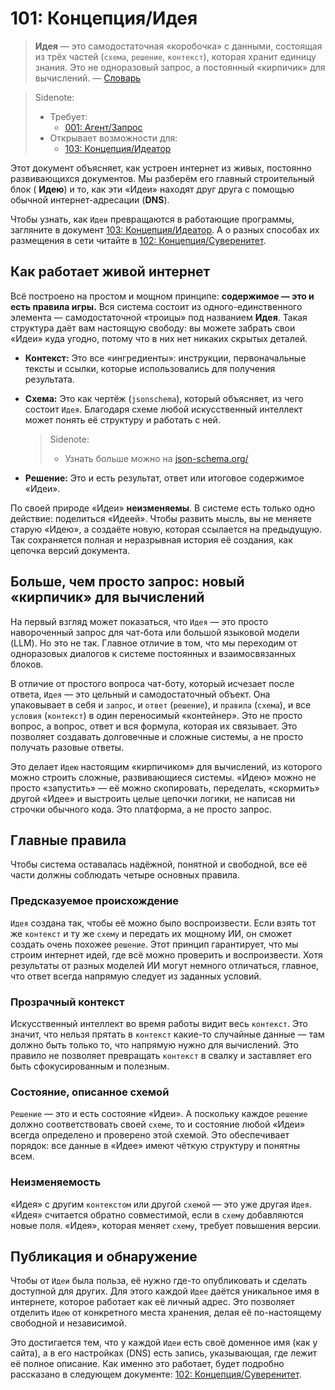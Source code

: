 # 101: Концепция/Идея

> **Идея** — это самодостаточная «коробочка» с данными, состоящая из трёх частей (`схема`, `решение`, `контекст`), которая хранит единицу знания. Это не одноразовый запрос, а постоянный «кирпичик» для вычислений. — [Словарь](./000_glossary.md)

> Sidenote:
> - Требует:
>   - [001: Агент/Запрос](./001_agent_request.md)
> - Открывает возможности для:
>   - [103: Концепция/Идеатор](./103_concept_ideator.md)

Этот документ объясняет, как устроен интернет из живых, постоянно развивающихся документов. Мы разберём его главный строительный блок ( **Идею**) и то, как эти «Идеи» находят друг друга с помощью обычной интернет-адресации (**DNS**).

Чтобы узнать, как `Идеи` превращаются в работающие программы, загляните в документ [103: Концепция/Идеатор](./103_concept_ideator.md). А о разных способах их размещения в сети читайте в [102: Концепция/Суверенитет](./102_concept_sovereignty.md).

## Как работает живой интернет

Всё построено на простом и мощном принципе: **содержимое — это и есть правила игры.** Вся система состоит из одного-единственного элемента — самодостаточной «троицы» под названием **Идея**. Такая структура даёт вам настоящую свободу: вы можете забрать свои «Идеи» куда угодно, потому что в них нет никаких скрытых деталей.

- **Контекст:** Это все «ингредиенты»: инструкции, первоначальные тексты и ссылки, которые использовались для получения результата.
- **Схема:** Это как чертёж (`jsonschema`), который объясняет, из чего состоит `Идея`. Благодаря схеме любой искусственный интеллект может понять её структуру и работать с ней.

  > Sidenote:
  > - Узнать больше можно на [json-schema.org/](https://json-schema.org/)

- **Решение:** Это и есть результат, ответ или итоговое содержимое «Идеи».

По своей природе «Идеи» **неизменяемы**. В системе есть только одно действие: поделиться «Идеей». Чтобы развить мысль, вы не меняете старую «Идею», а создаёте новую, которая ссылается на предыдущую. Так сохраняется полная и неразрывная история её создания, как цепочка версий документа.

## Больше, чем просто запрос: новый «кирпичик» для вычислений

На первый взгляд может показаться, что `Идея` — это просто навороченный запрос для чат-бота или большой языковой модели (LLM). Но это не так. Главное отличие в том, что мы переходим от одноразовых диалогов к системе постоянных и взаимосвязанных блоков.

В отличие от простого вопроса чат-боту, который исчезает после ответа, `Идея` — это цельный и самодостаточный объект. Она упаковывает в себя и `запрос`, и `ответ` (`решение`), и `правила` (`схема`), и все `условия` (`контекст`) в один переносимый «контейнер». Это не просто вопрос, а вопрос, ответ и вся формула, которая их связывает. Это позволяет создавать долговечные и сложные системы, а не просто получать разовые ответы.

Это делает `Идею` настоящим «кирпичиком» для вычислений, из которого можно строить сложные, развивающиеся системы. «Идею» можно не просто «запустить» — её можно скопировать, переделать, «скормить» другой «Идее» и выстроить целые цепочки логики, не написав ни строчки обычного кода. Это платформа, а не просто запрос.

## Главные правила

Чтобы система оставалась надёжной, понятной и свободной, все её части должны соблюдать четыре основных правила.

### Предсказуемое происхождение

`Идея` создана так, чтобы её можно было воспроизвести. Если взять тот же `контекст` и ту же `схему` и передать их мощному ИИ, он сможет создать очень похожее `решение`. Этот принцип гарантирует, что мы строим интернет идей, где всё можно проверить и воспроизвести. Хотя результаты от разных моделей ИИ могут немного отличаться, главное, что ответ всегда напрямую следует из заданных условий.

### Прозрачный контекст

Искусственный интеллект во время работы видит весь `контекст`. Это значит, что нельзя прятать в `контекст` какие-то случайные данные — там должно быть только то, что напрямую нужно для вычислений. Это правило не позволяет превращать `контекст` в свалку и заставляет его быть сфокусированным и полезным.

### Состояние, описанное схемой

`Решение` — это и есть состояние «Идеи». А поскольку каждое `решение` должно соответствовать своей `схеме`, то и состояние любой «Идеи» всегда определено и проверено этой схемой. Это обеспечивает порядок: все данные в «Идее» имеют чёткую структуру и понятны всем.

### Неизменяемость

«Идея» с другим `контекстом` или другой `схемой` — это уже другая `Идея`. «Идея»
считается обратно совместимой, если в `схему` добавляются новые поля. «Идея», которая меняет `схему`, требует повышения версии.

## Публикация и обнаружение

Чтобы от `Идеи` была польза, её нужно где-то опубликовать и сделать доступной для других. Для этого каждой `Идее` даётся уникальное имя в интернете, которое работает как её личный адрес. Это позволяет отделить `Идею` от конкретного места хранения, делая её по-настоящему свободной и независимой.

Это достигается тем, что у каждой `Идеи` есть своё доменное имя (как у сайта), а в его настройках (DNS) есть запись, указывающая, где лежит её полное описание. Как именно это работает, будет подробно рассказано в следующем документе: [102: Концепция/Суверенитет](./102_concept_sovereignty.md).
